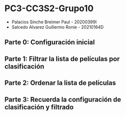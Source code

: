 # PC3-CC3S2-Grupo10

- Palacios Sinche Breimer Paul - 20200399I
- Salcedo Alvarez Guillermo Ronie - 20210164D 


## Parte 0: Configuración inicial





## Parte 1: Filtrar la lista de películas por clasificación





## Parte 2: Ordenar la lista de películas





## Parte 3: Recuerda la configuración de clasificación y filtrado



